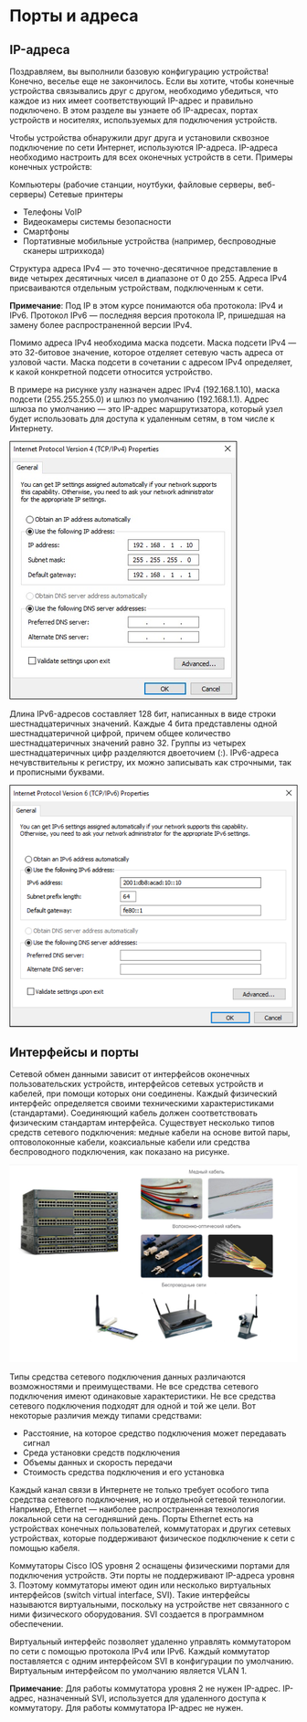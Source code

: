 # Порты и адреса

<!-- 2.6.1 -->
## IP-адреса
Поздравляем, вы выполнили базовую конфигурацию устройства! Конечно, веселье еще не закончилось. Если вы хотите, чтобы конечные устройства связывались друг с другом, необходимо убедиться, что каждое из них имеет соответствующий IP-адрес и правильно подключено. В этом разделе вы узнаете об IP-адресах, портах устройств и носителях, используемых для подключения устройств.

Чтобы устройства обнаружили друг друга и установили сквозное подключение по сети Интернет, используются IP-адреса. IP-адреса необходимо настроить для всех оконечных устройств в сети. Примеры конечных устройств:

Компьютеры (рабочие станции, ноутбуки, файловые серверы, веб-серверы)
Сетевые принтеры
- Телефоны VoIP
- Видеокамеры системы безопасности
- Смартфоны
- Портативные мобильные устройства (например, беспроводные сканеры штрихкода)

Структура адреса IPv4 — это точечно-десятичное представление в виде четырех десятичных чисел в диапазоне от 0 до 255. Адреса IPv4 присваиваются отдельным устройствам, подключенным к сети.

**Примечание**: Под IP в этом курсе понимаются оба протокола: IPv4 и IPv6. Протокол IPv6 — последняя версия протокола IP, пришедшая на замену более распространенной версии IPv4.

Помимо адреса IPv4 необходима маска подсети. Маска подсети IPv4 — это 32-битовое значение, которое отделяет сетевую часть адреса от узловой части. Маска подсети в сочетании с адресом IPv4 определяет, к какой конкретной подсети относится устройство.

В примере на рисунке узлу назначен адрес IPv4 (192.168.1.10), маска подсети (255.255.255.0) и шлюз по умолчанию (192.168.1.1). Адрес шлюза по умолчанию — это IP-адрес маршрутизатора, который узел будет использовать для доступа к удаленным сетям, в том числе к Интернету.

![](./assets/2.6.1-1.jpg)
<!-- /courses/itn-dl/aeecb970-34fa-11eb-ad9a-f74babed41a6/af1f1412-34fa-11eb-ad9a-f74babed41a6/assets/2daa3ac1-1c25-11ea-81a0-ffc2c49b96bc.jpg -->

Длина IPv6-адресов составляет 128 бит, написанных в виде строки шестнадцатеричных значений. Каждые 4 бита представлены одной шестнадцатеричной цифрой, причем общее количество шестнадцатеричных значений равно 32. Группы из четырех шестнадцатеричных цифр разделяются двоеточием (:). IPv6-адреса нечувствительны к регистру, их можно записывать как строчными, так и прописными буквами.

![](./assets/2.6.1-2.png)
<!-- /courses/itn-dl/aeecb970-34fa-11eb-ad9a-f74babed41a6/af1f1412-34fa-11eb-ad9a-f74babed41a6/assets/2daa61d1-1c25-11ea-81a0-ffc2c49b96bc.png -->

<!-- 2.6.2-->
## Интерфейсы и порты
Сетевой обмен данными зависит от интерфейсов оконечных пользовательских устройств, интерфейсов сетевых устройств и кабелей, при помощи которых они соединены. Каждый физический интерфейс определяется своими техническими характеристиками (стандартами). Соединяющий кабель должен соответствовать физическим стандартам интерфейса. Существует несколько типов средств сетевого подключения: медные кабели на основе витой пары, оптоволоконные кабели, коаксиальные кабели или средства беспроводного подключения, как показано на рисунке.

![](./assets/2.6.2.png)
<!-- /courses/itn-dl/aeecb970-34fa-11eb-ad9a-f74babed41a6/af1f1412-34fa-11eb-ad9a-f74babed41a6/assets/2daafe12-1c25-11ea-81a0-ffc2c49b96bc.svg -->

Типы средства сетевого подключения данных различаются возможностями и преимуществами. Не все средства сетевого подключения имеют одинаковые характеристики. Не все средства сетевого подключения подходят для одной и той же цели. Вот некоторые различия между типами средствами:

- Расстояние, на которое средство подключения может передавать сигнал
- Среда установки средств подключения
- Объемы данных и скорость передачи
- Стоимость средства подключения и его установка

Каждый канал связи в Интернете не только требует особого типа средства сетевого подключения, но и отдельной сетевой технологии. Например, Ethernet — наиболее распространенная технология локальной сети на сегодняшний день. Порты Ethernet есть на устройствах конечных пользователей, коммутаторах и других сетевых устройствах, которые поддерживают физическое подключение к сети с помощью кабеля.

Коммутаторы Cisco IOS уровня 2 оснащены физическими портами для подключения устройств. Эти порты не поддерживают IP-адреса уровня 3. Поэтому коммутаторы имеют один или несколько виртуальных интерфейсов (switch virtual interface, SVI). Такие интерфейсы называются виртуальными, поскольку на устройстве нет связанного с ними физического оборудования. SVI создается в программном обеспечении.

Виртуальный интерфейс позволяет удаленно управлять коммутатором по сети с помощью протокола IPv4 или IPv6. Каждый коммутатор поставляется с одним интерфейсом SVI в конфигурации по умолчанию. Виртуальным интерфейсом по умолчанию является VLAN 1.

**Примечание**: Для работы коммутатора уровня 2 не нужен IP-адрес. IP-адрес, назначенный SVI, используется для удаленного доступа к коммутатору. Для работы коммутатора IP-адрес не нужен.
<!-- 2.7.3 -->
<!-- Проверить ваше понимание темы - порты и адреса -->
<!-- Квиз. Пока пропуск. -->